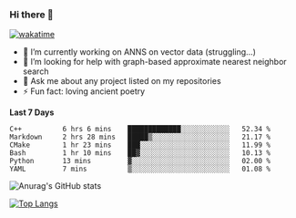 ### Hi there 👋

[![wakatime](https://wakatime.com/badge/user/8906da98-c623-4aff-ac00-99cb42e09b38.svg)](https://wakatime.com/@8906da98-c623-4aff-ac00-99cb42e09b38)

- 🔭 I’m currently working on ANNS on vector data (struggling...)
- 🤔 I’m looking for help with graph-based approximate nearest neighbor search
- 💬 Ask me about any project listed on my repositories
- ⚡ Fun fact: loving ancient poetry


**Last 7 Days**
<!--START_SECTION:waka-->

```text
C++          6 hrs 6 mins    █████████████░░░░░░░░░░░░   52.34 %
Markdown     2 hrs 28 mins   █████▒░░░░░░░░░░░░░░░░░░░   21.17 %
CMake        1 hr 23 mins    ███░░░░░░░░░░░░░░░░░░░░░░   11.99 %
Bash         1 hr 10 mins    ██▓░░░░░░░░░░░░░░░░░░░░░░   10.13 %
Python       13 mins         ▓░░░░░░░░░░░░░░░░░░░░░░░░   02.00 %
YAML         7 mins          ▒░░░░░░░░░░░░░░░░░░░░░░░░   01.08 %
```

<!--END_SECTION:waka-->

![Anurag's GitHub stats](https://github-readme-stats.vercel.app/api?username=matchyc&count_private=true&show_icons=true&theme=vue)

[![Top Langs](https://github-readme-stats.vercel.app/api/top-langs/?username=matchyc&langs_count=4&&hide=perl,raku,html,javascript,shell,roff,prolog)](https://github.com/anuraghazra/github-readme-stats)
